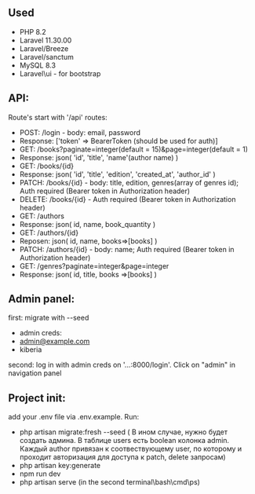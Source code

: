 ## Used
- PHP 8.2
- Laravel 11.30.00
- Laravel/Breeze
- Laravel/sanctum
- MySQL 8.3
- Laravel\ui - for bootstrap


## API:
Route's start with '/api'
routes:
- POST: /login - body: email, password
- Response: ['token' => BearerToken (should be used for auth)]
- GET: /books?paginate=integer(default = 15)&page=integer(default = 1)
- Response: json(
'id', 'title', 'name'(author name)
  )
- GET: /books/{id}
- Response: json(
'id', 'title', 'edition', 'created_at', 'author_id'
  )
- PATCH: /books/{id} - body: title, edition, genres(array of genres id); Auth required (Bearer token in Authorization header)
- DELETE: /books/{id} - Auth required (Bearer token in Authorization header)
- GET: /authors
- Response: json(
id, name, book_quantity
  )
- GET: /authors/{id}
- Reposen: json(
id, name, books=>[books]
  )
- PATCH: /authors/{id} - body: name; Auth required (Bearer token in Authorization header)
- GET: /genres?paginate=integer&page=integer
- Response: json(
id, title, books =>[books]
  )


## Admin panel:
first: migrate with --seed
- admin creds:
- admin@example.com
- kiberia


second: log in with admin creds on '...:8000/login'. Click on "admin" in navigation panel

## Project init:
add your .env file via .env.example. Run:
- php artisan migrate:fresh --seed ( В ином случае, нужно будет создать админа. В таблице users есть boolean колонка admin. Каждый author привязан к соотвествующему user, по которому и проходит авторизация для доступа к patch, delete запросам)
- php artisan key:generate
- npm run dev
- php artisan serve (in the second terminal\bash\cmd\ps)
